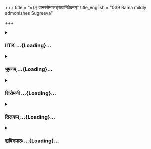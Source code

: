 +++
title = "०३९ वानरसेनासङ्ख्यानिवेदनम्"
title_english = "039 Rama mildly admonishes Sugreeva"

+++
<div caption="श्रीराम-हरिसीताराममूर्ति-घनपाठिभ्यां वचनम्" class="audioEmbed" src="https://archive.org/download/Ramayana-recitation-Sriram-harisItArAmamUrti-Ghanapaati-v2/Kanda_4/Kanda_4_KSK-039-Vanarasena_Samkhya_Nivedanam.mp3"></div>

<div class="js_include collapsed" newlevelforh1="3" title="IITK" unfilled url="/purANam/rAmAyaNam/audIchya-pAThaH/iitk/4_kiShkindhAkANDam/04-vAnara-preShaNam/039_vAnarasenAsankhyAnivedanam.md">
<details><summary><h3>IITK ...{Loading}...</h3></summary>

Sugriva gives an account of the arrival of his army, in thousands and
thousands of crores -- Rama expresses his gratefulness to Sugriva.



#### श्लोकः
##### मूलम्
इति ब्रुवाणं सुग्रीवं रामो धर्मभृतां वरः।  
बाहुभ्यां सम्परिष्वज्य प्रत्युवाच कृताञ्जलिम्॥4.39.1॥

##### शब्दार्थः
धर्मभृताम् among the upholders of righteousness, वरः foremost, रामः Rama, इति thus, ब्रुवाणम् spoke, कृताञ्जलिम् with folded hands, सुग्रीवम् to Sugriva, बाहुभ्याम् shoulders, सम्परिष्वज्य having hugged, प्रत्युवाच replied.

##### आङ्ग्लानुवादः
On hearing Sugriva who stood with folded hands, Rama, the foremost among the upholders of righteousness, hugged him and saidः



#### श्लोकः
##### मूलम्
यदिन्द्रो वर्षते वर्षं न तच्चित्रं भवेत्क्वचित्।  
आदित्यो वा सहस्रांशुः कुर्याद्वितिमिरं नभः॥4.39.2॥  
चन्द्रमा रश्मिभिः कुर्यात्पृथिवीं सौम्य निर्मलाम्।  
त्वद्विधो वाऽपि मित्राणां प्रतिकुर्यात्परन्तप ॥4.39.3॥

##### शब्दार्थः
परन्तप O scorcher of enemies, सौम्य O gentle one, इन्द्रः Indra, वर्षम् यत् वर्षते when he rains, सहस्रांशुः god with a thousand rays, वा or else, आदित्यः Sun, नभः sky, वितिमिरम् bright, कुर्यात् make, चन्द्रमाः Moon, पृथिवीं on the earth, रश्मिभिः with his rays, निर्मलाम् cool, कुर्यात् does, त्वद्विधः a person like you, मित्राणाम् for friends, प्रतिकुर्यात् help in turn, तत् that, चित्रम् strange, न भविष्यति will not be.

##### आङ्ग्लानुवादः
'O scorcher of enemies, gentle Sugriva it will not be strange if Indra showers rain, if the Sun in the sky dispels darkness with his thousand rays, and if the  Moon cools down the earth with his light, and a person like you helps his friend.



#### श्लोकः
##### मूलम्
एवं त्वयि न तच्चित्रं भवेद्यत्सौम्य शोभनम्।  
जानाम्यहं त्वां सुग्रीव सततं प्रियवादिनम्॥4.39.4॥

##### शब्दार्थः
सौम्य gentle one, सुग्रीव Sugriva, एवम् that way, त्वयि you, शोभनम् well done, तत् that, चित्रम् surprising, न भवेत् will not be, त्वाम् you, सततम् always, प्रियवादिनम्  pleasing in talk, अहम् I, जानामि know.

##### आङ्ग्लानुवादः
'O gentle Sugriva this your help to me is not surprising. You always help your friends and speak in a pleasing manner.



#### श्लोकः
##### मूलम्
त्वत्सनाथः सखे सङ्ख्ये जेताऽस्मि सकलानरीन्।  
त्वमेव मे सुहृतन्मित्रं साहाय्यं कर्तुमर्हसि॥4.39.5॥

##### शब्दार्थः
सखे O friend, त्वत्सनाथः one supported by you, सङ्ख्ये in war, सकलान् all, अरीन् enemies, जेताऽस्मि I will win over, सुहृत् goodhearted, मित्रम् friend, त्वमेव you alone, मे to me, साहाय्यम् help, कर्तुम् to render, अर्हसि it is proper on your part.

##### आङ्ग्लानुवादः
'O friend I will win over all enemies in war supported by you.You are a goodhearted friend and you alone should help me.



#### श्लोकः
##### मूलम्
जहारात्मविनाशाय वैदेहीं राक्षसाधमः।  
वञ्चयित्वा तु पौलोमीमनुह्लादो यथा शचीम्॥4.39.6॥

##### शब्दार्थः
राक्षसाधमः lowly demon, वञ्चयित्वा after deceiving, वैदेहीम् Vaidehi, अनुह्लादः Anuhlada, पौलोमीम् Poulomi ( Indra's wife), शचीं यथा like Sachi, आत्मविनाशाय for his own destruction, जहार took away.

##### आङ्ग्लानुवादः
Just as Anuhlada (son of Hiranyakasipu and brother of Prahlada) took away, Poulomi  (Sachi, daughter of Puloma) deceiving Indra, this lowly demon took away Sita, daughter of the king of Videha.



#### श्लोकः
##### मूलम्
न चिरात्तं हनिष्यामि रावणं निशितैश्शरैः।  
पौलोम्याः पितरं दृप्तं शतक्रतुरिवाऽहवे॥4.39.7॥

##### शब्दार्थः
तं रावणम् that Ravana, न चिरात् very soon, अहवे in a battle, शतक्रतुः one who has done a hundred sacrifices, Indra, पौलोम्याः Pouloma's, दृप्तम् proud, पितरम् father, निशितैः with sharp ones, शरैः arrows, हनिष्यामि will kill.

##### आङ्ग्लानुवादः
'I will kill Ravana with my sharp arrows just as Indra, (who had done a hundred sacrifices) killed the proud father of Poulomi.



#### श्लोकः
##### मूलम्
एतस्मिन्नन्तरे चैव रजस्समभिवर्तत।  
उष्णां तीव्रां सहस्रांशोश्छादयद्गगने प्रभाम्॥4.39.8॥

##### शब्दार्थः
एतस्मिन्नन्तरे in the mean while, गगने in the sky, सहस्रांशोः thousandrayed Sun's, उष्णां तीव्राम् intense heat, प्रभाम् radiance, छादयत् covering, रजः dust, समभिवर्तत was raised.

##### आङ्ग्लानुवादः
In the mean while the dust raised (by army of monkeys) all over obscured the intense heat from the sky and the radiance of the thousandrayed Sun.



#### श्लोकः
##### मूलम्
दिशः पर्याकुलाश्चासन्रजसा तेन मूर्छता।  
चचाल च मही सर्वा सशैलवनकानना॥4.39.9॥

##### शब्दार्थः
तेन by that, रजसा by the dust, मूर्छता by the spread, दिशः sides, पर्याकुलाश्च became mixed up,  सशैलवनकानना including mountains, gardens and forests, सर्वा all, मही च and earth, चचाल was shaken.

##### आङ्ग्लानुवादः
By the spreading of dust, the quarters were not visible.The earth including the mountains gardens and forests was shaken up.



#### श्लोकः
##### मूलम्
ततो नगेन्द्रसङ्काशैस्तीक्ष्णदंष्ट्रैर्महाबलैः।  
कृत्स्ना सञ्छादिता भूमिरसङ्ख्येयैः प्लवङ्गमैः॥4.39.10॥  
निमेषान्तरमात्रेण ततस्तैर्हरियूथपैः।  
कोटीशतपरीवारैः कामरूपिभिरावृता॥4.39.11॥  
नादेयैः पार्वतीयैश्च सामुद्रैश्च महाबलैः।  
हरिभिर्मेघनिर्ह्रादैरन्यैश्च वनचारिभिः॥4.39.12॥  
तरुणादित्यवर्णैश्च शशिगौरैश्च वानरैः।  
पद्मकेसरवर्णैश्च श्वेतैर्मेरुकृतालयैः॥4.39.13॥

##### शब्दार्थः
ततः then, नगेन्द्रसङ्काशैः resembling mountains, तीक्ष्णदंष्ट्रैः having sharp fangs, महाबलैः  powerful, असङ्ख्येयैः innumerable, प्लवङ्गमैः by the monkeys, कृत्स्ना the entire, भूमिः land, निमेषान्तरमात्रेण in a minute's time, सच्छादिता was covered, ततः then, हरियूथपैः with monkey troops, कोटीशतपरीवारैः by a hundred crore monkeys, कामरूपिभिः  who can assume form at will, वानरैः by monkeys, नादेयैः coming from the rivers, पार्वतेयैश्च from the mountains, सामुद्रैश्च from the seas, महाबलैः very strong ones, हरिभिः monkeys, मेघनिर्ह्रादैः  thundering like clouds, अन्यैः others, वनचारिभिः wanderers of the forest, तरुणादित्यवर्णैः of red complexion resembling the rising Sun, शशिगौरैश्च tawny coloured ones like the Moon, पद्मकेसरवर्णैश्च of the colour of filaments of white lotus, श्वेतैः by white, र्मेरुकृतालयैः residents of the mountain Meru, वानरैः with monkeys.

##### आङ्ग्लानुवादः
In a minute, the entire land was crowded with innumerable powerful monkeys of the size of mountains having sharp fangs.The monkey leaders with a hundred crore monkey followers, who could assume any form at their will mighty monkeys from the mountains, rivers and seas vanaras thundering like clouds and other free vanaras who were wanderers vanaras red in colour like the rising Sun, tawny coloured ones like the Moon some who were of the hue of white lotus filaments and some vanaras residing in mount Meru came there.



#### श्लोकः
##### मूलम्
कोटीसहस्रैर्दशभिः श्रीमान्परिवृतस्तदा।  
वीरश्शतवलिर्नाम वानरः प्रत्यदृश्यत॥4.39.14॥

##### शब्दार्थः
तदा then, दशभिः by ten, कोटीसहस्रैः thousand crores, परिवृतः accompanied by, श्रीमान्  
glorious, वीरः warrior, शतवलिर्नाम named Satavali, वानरः monkey, प्रत्यदृश्यत appeared on the site.

##### आङ्ग्लानुवादः
Then appeared the glorious warrior named Satavali, followed by ten thousand crore of monkeys.



#### श्लोकः
##### मूलम्
ततः काञ्चनशैलाभस्ताराया वीर्यवान्पिता।  
अनेकैर्दशसाहस्रैः कोटिभिः प्रत्यदृश्यत॥4.39.15॥

##### शब्दार्थः
ततः then, काञ्चनशैलाभः appearing like the golden mountain (Meru), वीर्यवान् valiant, पिता father, दशसाहस्रैः by ten thousand, कोटिभिः by crores, अनेकैः and many, प्रत्यदृश्यत appeared with, ताराया Tara's.

##### आङ्ग्लानुवादः
(Next came) the valiant father of Tara of golden complexion like mount Meru followed by ten thousand crore of vanaras.



#### श्लोकः
##### मूलम्
तथाऽपरेण कोटीनां सहस्रेण समन्वितः।  
पिता रुमाया सम्प्राप्तस्सुग्रीवश्वशुरो विभुः॥4.39.16॥

##### शब्दार्थः
तथा likewise, विभुः mighty one, रुमायाः पिता father of Ruma, सुग्रीवश्वशुरः king Sugriva's fatherinlaw, अपरेण by another, कोटीनाम् by a crore, सहस्रेण thousand, समन्वितः accompanied with, सम्प्राप्तः reached.

##### आङ्ग्लानुवादः
Likewise mighty father of Ruma, fatherinlaw of Sugriva, reached there accompanied by a thousand crore monkeys.



#### श्लोकः
##### मूलम्
पद्मकेसरसङ्काशस्तरुणार्कनिभाननः।  
बुद्धिमान्वानरश्रेष्ठस्सर्ववानरसत्तमः॥4.39.17॥  
अनेकैर्बहुसाहस्रैर्वानराणां समन्वितः।  
पिता हनुमतश्रशीमान्केसरी प्रत्यदृश्यत॥4.39.18॥

##### शब्दार्थः
पद्मकेसरसङ्काशः like lotus filaments in colour, तरुणार्कनिभाननः with the countenance red like the early morning Sun, बुद्धिमान् wise, वानरश्रेष्ठः foremost of vanaras, सर्ववानरसत्तमः the best among vanaras, हनुमतः Hanuman's, पिता father, श्रीमान् prosperous, केसरी Kesari, वानराणाम् of vanaras, अनेकैः many, बहुसाहस्रैः by many thousands, समन्वितः accompanied by, प्रत्यदृश्यत appeared.

##### आङ्ग्लानुवादः
Then arrived Kesari, the wise and illustrious monkey, foremost and the best among vanaras, father of Hanuman. He was of the colour of lotus filaments and his countenance was red like the early morning Sun. He was accompanied by many thousands of monkeys.



#### श्लोकः
##### मूलम्
गोलाङ्गूलमहाराजो गवाक्षो भीमविक्रमः।  
वृतः कोटिसहस्रेण वानराणामदृश्यत॥4.39.19॥

##### शब्दार्थः
वानराणाम् of vanaras, कोटिसहस्रेण by a thousand crores, वृतः surrounded, गोलाङ्गूलमहाराजः king of Langur, भीमविक्रमः a warrior of fierce valour, गवाक्षः Gavaksha, अदृश्यत was seen

##### आङ्ग्लानुवादः
Next arrived Gavaksha, king of Langurs (whose tail resembled the cow's), of fierceful courage surrounded by a thousand crore of vanaras.



#### श्लोकः
##### मूलम्
ऋक्षाणां भीमवेगानां धूम्रश्शत्रुनिबर्हणः।  
वृतः कोटिसहस्राभ्यां द्वाभ्यां समभिवर्तत॥4.39.20॥

##### शब्दार्थः
शत्रुनिबर्हणः destroyer of enemies, धूम्रः Dhumra, भीमवेगानाम् of those of frightening speed, ऋक्षाणाम् of bears, द्वाभ्याम् with two, कोटिसहस्राभ्याम् thousand crores, समभिवर्तत arrived there.

##### आङ्ग्लानुवादः
Dhumra, destroyer of enemies, came next followed by two thousand crore of bears of terrible speed.



#### श्लोकः
##### मूलम्
महाचलनिभैर्घोरैः पनसो नाम यूथपः।  
आजगाम महावीर्यस्तिसृभिः कोटिभिर्वृतः॥4.39.21॥

##### शब्दार्थः
पनसो नाम Panasa by name, महावीर्यः a great warrior, यूथपः troop leader, तिसृभिः कोटिभिः by three crores, महाचलनिभैः by those resembling huge mountains, घोरैः by a dreadful one, वृतः surrounded by, आजगाम came.

##### आङ्ग्लानुवादः
Similarly, the great warrior named Panasa, leader of the troop, reported with three crore dreadful vanaras of the size of huge mountains.



#### श्लोकः
##### मूलम्
नीलाञ्जनचयाकारो नीलो नामाऽथ यूथपः।  
अदृश्यत महाकायः कोटिभिर्दशभिर्वृतः॥4.39.22॥

##### शब्दार्थः
अथ then, दशभिः कोटिभिः by ten crore, वृतः surrounded, नीलाञ्जनचयाकारः dark like a mountain of collyrium, महाकायः of huge body, नीलो नाम by name Nila, यूथपः leader, अदृश्यत appeared.

##### आङ्ग्लानुवादः
Then appeared Nila of huge body, dark like a mountain of collyrium accompanied by ten crore vanaras.



#### श्लोकः
##### मूलम्
ततः काञ्चनशैलाभो गवयो नाम यूथपः।  
आजगाम महावीर्यः पञ्चभिः कोटिभिर्वृतः॥4.39.23॥

##### शब्दार्थः
ततः then, काञ्चनशैलाभः appearing like golden mountain, महावीर्यः a great warrior, गवयो नाम Gavaya by name, यूथपः leader of a group, पञ्चभिः कोटिभिः by five crores, वृतः surrounded, आजगाम arrived.

##### आङ्ग्लानुवादः
Then arrived the leader of five crore vanaras, the great warrior Gavaya who resembled a golden mountain.



#### श्लोकः
##### मूलम्
दरीमुखश्च बलवान्यूथपोऽभ्याययौ तदा।  
वृतः कोटिसहस्रेण सुग्रीवं समुपस्थितः॥4.39.24॥

##### शब्दार्थः
तदा then, बलवान् strong, दरीमुखः Darimukha, यूथपः leader, कोटिसहस्रेण with one thousand crores, वृतः surrounded, अभ्याययौ came near, सुग्रीवम् Sugriva, समुपस्थितः approached.

##### आङ्ग्लानुवादः
Then the strong Darimukha, leader of a thousand crore monkeys approached Sugriva.



#### श्लोकः
##### मूलम्
मैन्दश्च द्विविदश्चोभावश्विपुत्रौ महाबलौ।  
कोटिकोटिसहस्रेण वानराणामदृश्यताम्॥4.39.25॥

##### शब्दार्थः
महाबलौ two very powerful, अश्विपुत्रौ two sons of Asvi, मैन्दश्च Mainda, द्विविदश्च Dvivida, उभौ both, वानराणाम् vanaras, कोटिकोटिसहस्रेण by a thousand crores, अदृश्यताम् appeared.

##### आङ्ग्लानुवादः
Two very powerful sons of Asvini, Mainda and Dvivida, appeared with a thousand crore vanaras.



#### श्लोकः
##### मूलम्
गजश्च बलवान् वीरः कोटिभिस्तिसृभिर्वृतः।  
आजगाम महातेजा सुग्रीवस्य समीपतः॥4.39.26॥

##### शब्दार्थः
बलवान् stout, वीरः hero, महातेजाः mighty, गजश्च Gaja also, तिसृभिः कोटिभिः with three crores of vanaras, वृतः surrounded by, सुग्रीवस्य of Sugriva, समीपतः presence, आजगाम reached.

##### आङ्ग्लानुवादः
Strong and powerful Gaja also reached Sugriva with three crore vanaras.



#### श्लोकः
##### मूलम्
ऋक्षराजो महातेजा जाम्बवान्नाम नामतः।  
कोटिभिर्दशभिः प्राप्तः सुग्रीवस्य वशे स्थितः॥4.39.27॥

##### शब्दार्थः
महातेजाः glorious, नामतः by name, जाम्बवान् नाम called Jambavan, ऋक्षराजः king of bears, दशभिः ten, कोटिभि with crores, प्राप्तः got, सुग्रीवस्य to Sugriva, वशे under control, स्थितः stood.

##### आङ्ग्लानुवादः
Glorious Jambavan, king of bears, stood before Sugriva with ten thousand crore vanaras.



#### श्लोकः
##### मूलम्
रुमण्वान्नाम विक्रान्तो वानरो वानरेश्वरम्।  
आययौ बलवांस्तूर्णं कोटीशतसमावृतः॥4.39.28॥

##### शब्दार्थः
विक्रान्तः victorious, वानरैः with vanaras, वृतः surrounded by, बलवान् sturdy, रुमण्वन्नाम  called Rumanvan, कोटीशतसमावृतः surrounded by hundred crores of vanaras, तूर्णम् swiftly, समावृतः came and assembled.

##### आङ्ग्लानुवादः
Sturdy and victorious vanara called Rumanvan came swiftly followed by a hundred crore vanaras.



#### श्लोकः
##### मूलम्
ततः कोटिसहस्राणां सहस्रेण शतेन च।  
पृष्ठतोऽनुगतः प्राप्तो हरिभिर्गन्धमादनः॥4.39.29॥

##### शब्दार्थः
ततः then, कोटिसहस्राणाम् of a thousand crore, सहस्रेण by a thousand, शतेन च by a hundred also, वानरैः with vanara, पृष्ठतः behind him, अनुगतः followed, गन्धमादनः Gandhamadana, प्राप्तः came.

##### आङ्ग्लानुवादः
Then came Gandhamadana with a hundred thousand crore of vanaras following him.



#### श्लोकः
##### मूलम्
ततः पद्मसहस्रेण वृतश्शङ्कुशतेन च।  
युवराजोऽङ्गदः प्राप्तः पितृतुल्यपराक्रमः॥4.39.30॥

##### शब्दार्थः
ततः then, पितुः तुल्यपराक्रमः comparable in prowess to his father, युवराजः heir apparent, अङ्गदः Angada, पद्मसहस्रेण with a thousand Padmas (trillion), शङ्कुशतेन च one hundred times Sanku (ten trillion), वृतः surrounded, प्राप्तः arrived.

##### आङ्ग्लानुवादः
Then arrived the heir apparent, Angada, whose prowess is comparable to that of his father with him came a thousand padmas and a hundred sankus of followers.



#### श्लोकः
##### मूलम्
ततस्ताराद्युतिस्तारो हरिर्भीमपराक्रमः।  
पञ्चभिर्हरिकोटीभिर्दूरतः प्रत्यदृश्यत॥4.39.31॥

##### शब्दार्थः
ततः then, ताराद्युतिः shining like a star, भीमपराक्रमः a warrior of terrific valour, तारः Tara, हरिः vanara, पञ्चभिः with five, हरिकोटीभिः with crores of vanaras, दूरतः at a distance, प्रत्यदृश्यत was seen.

##### आङ्ग्लानुवादः
And Tara (brother of Ruma's father) of terrific valour shining like a star showed up at a distance with five crore vanaras.



#### श्लोकः
##### मूलम्
इन्द्रजानुः कपिर्वीरो यूथपः प्रत्यदृश्यत।  
एकादशानां कोटीनामीश्वरस्तैस्समावृतः॥4.39.32॥

##### शब्दार्थः
एकादशानां कोटीनाम् of eleven crores of vanaras, ईश्वरः chief, वीरःhero, यूथपः leader of troop, इन्द्रजानुः Indrajanu, कपिः vanara, तैः with them, समावृतः surrounded, प्रत्यदृश्यत appeared.

##### आङ्ग्लानुवादः
Then Indrajanu the troop leader and chief of vanaras appeared along with eleven crore monkeys.



#### श्लोकः
##### मूलम्
ततो रम्भस्त्वनुप्राप्तस्तरुणादित्यसन्निभः।  
अयुतेनावृतश्चैव सहस्रेण शतेन च॥4.39.33॥

##### शब्दार्थः
ततः thereafter, तरुणादित्यसन्निभः of the colour of the rising Sun, रम्भः Rambha, अयुतेना by one ayuta (10,000), सहस्रेण by a thousand, शतेन च by a hundred, वृतः surrounded, अनुप्राप्तः arrived

##### आङ्ग्लानुवादः
Thereafter Rambha of the colour of the rising Sun brought together an army of one thousand and one hundred ayuta troops.



#### श्लोकः
##### मूलम्
ततो यूथपतिर्वीरो दुर्मुखो नाम वानरः।  
प्रत्यदृश्यत कोटीभ्यां द्वाभ्यां परिवृतो बली॥4.39.34॥

##### शब्दार्थः
ततः thereafter, यूथपतिः leader of the troop, वीरः hero, बली strong one, दुर्मुखो नाम  
Durmukha by name, वानरः vanara, द्वाभ्याम् with two, कोटीभ्याम् with crores, परिवृतः surrounded, प्रत्यदृश्यत appeared.

##### आङ्ग्लानुवादः
Thereafter the mighty hero, leader of the troop, by name Durmukha appeared with  two crore vanaras.



#### श्लोकः
##### मूलम्
कैलासशिखराकारैर्वानरैर्भीमविक्रमैः।  
वृतः कोटिसहस्रेण हनुमान्प्रत्यदृश्यत॥4.39.35॥

##### शब्दार्थः
हनुमान् Hanuman, कैलासशिखराकारैः with those like the peaks of Kailasa mountain, भीमविक्रमैः with warriors of frightful valour, कोटिसहस्रेण by one thousand crores, वानरैः with vanaras, वृतः surrounded by, प्रत्यदृश्यत showed up.

##### आङ्ग्लानुवादः
And Hanuman showed up surrounded by a thousand crore vanaras of frightful valour. They looked like the peaks of Kailasa mountain.



#### श्लोकः
##### मूलम्
नलश्चापि महावीर्यस्संवृतो द्रुमवासिभिः।  
कोटीशतेन सम्प्राप्तस्सहस्रेण शतेन च॥4.39.36॥

##### शब्दार्थः
महावीर्यः valiant, नलश्चापि Nala also, कोटीशतेन by a hundred crores, सहस्रेण by a thousand, शतेन च and by hundreds, द्रुमवासिभिः by the tree dwellers(monkeys), संवृतः surrounded by, सम्प्राप्तः arrived.

##### आङ्ग्लानुवादः
Valiant Nala also arrived surrounded by a hundred crore and a hundred thousand treedwellers (monkeys).



#### श्लोकः
##### मूलम्
ततो दधिमुखश्रीमान्कोटिभिर्दशभिर्वृतः।  
सम्प्राप्तोऽभिमतस्तस्य सुग्रीवस्य महात्मनः॥4.39.37॥

##### शब्दार्थः
ततः then, श्रीमान् prosperous, दधिमुखः Dadhimukha, दशभिः with ten, कोटिभिः with crore, वृतः surrounded with, अभिमतः a favourite one, तस्य his, महात्मनः सुग्रीस्य of great Sugriva, सम्प्राप्तः reached.

##### आङ्ग्लानुवादः
Then the illustrious Dadhimukha, great Sugriva's favourite leader reached with ten crore vanaras.



#### श्लोकः
##### मूलम्
शरभः कुमुदो वह्निर्वानरो रंह एव च।  
एते चान्ये च बहवो वानराः कामरूपिणः॥4.39.38॥  
आवृत्य पृथिवीं सर्वां पर्वतांश्च वनानि च।  
यूथपास् समनुप्राप्ता स्तेषां संख्या न विद्यते॥4.39.39॥  
आगताश्च विशिष्टाश्च पृथिव्यां सर्ववानराः।

##### शब्दार्थः
शरभः Sarabha, कुमुदः Kumuda, वानरः vanara, वह्निः Vahni, रंहः एव च and so also Ramha, एते all of them, कामरूपिणः who can assume any form at will, अन्ये च and others, बहवः many, तेषाम् of them, संख्या number, वानराः vanaras, यूथपाः troops, सर्वाम् entire, पृथिवीम् land, पर्वतांश्च and mountains, वनानि च and forests also, आवृत्य having occupied, समनुप्राप्ताः advancing towards, आगताः came, सर्ववानराः all the vanaras, पृथिव्याम् of the earth, विशिष्टाश्च outstanding.

##### आङ्ग्लानुवादः
Sarabha, Kumuda, Vahni and Ramhi and many other vanara troops who can assume any form at their will and others from all over the land, mountains and forest advanced towards Sugriva. All the outstanding vanaras of the earth came and covered the land.



#### श्लोकः
##### मूलम्
आप्लवन्तः प्लवन्तश्च गर्जन्तश्च प्लवङ्गमाः।  
अभ्यवर्तन्त सुग्रीवं सूर्यमभ्रगणा इव॥4.39.40॥

##### शब्दार्थः
प्लवङ्गमाः monkeys, आप्लवन्तः leaping in enthusiasm, प्लवन्तश्च and jumping, गर्जन्तश्च and roaring, सूर्यम् Sun, अभ्रगणा इव like the clouds, सुग्रीवम् Sugriva, अभ्यवर्तन्त approached.

##### आङ्ग्लानुवादः
The monkeys came leaping, jumping and roaring in enthusiasm and surrounded Sugriva just as clouds surround the Sun.



#### श्लोकः
##### मूलम्
कुर्वाणा बहुशब्दांश्च प्रहृष्टा बाहुशालिनः।  
शिरोभिर्वानरेन्द्राय सुग्रीवाय न्यवेदयन्॥4.39.41॥

##### शब्दार्थः
प्रहृष्टाः happy ones, बाहुशालिनः of sturdy shoulders, बहुशब्दान् many kinds of noises, कुर्वाणाः while they made, शिरोभिः with their heads, वानरेन्द्राय to the lord of monkeys, सुग्रीवाय to Sugriva, न्यवेदयन् reported.

##### आङ्ग्लानुवादः
The leaders of monkeys possesing sturdy shoulders made many kinds of noises and reported to Sugriva, bending their heads in reverence.



#### श्लोकः
##### मूलम्
अपरे वानरश्रेष्ठास्सङ्गम्य च यथोचितम्।  
सुग्रीवेण समागम्य स्थिताः प्राञ्जलय स्तदा॥4.39.42॥

##### शब्दार्थः
अपरे others, वानरश्रेष्ठाः foremost of vanaras, यथोचितम् in a suitable manner, सङ्गम्य after coming together, सुग्रीवेण with Sugriva, समागम्य after reaching, तदा then, प्राञ्जलयः with folded hands in salutation, स्थिताः stood.

##### आङ्ग्लानुवादः
Thereafter the vanaras came close to Sugriva freely and on reaching him stood, offering salutations with folded hands.



#### श्लोकः
##### मूलम्
सुग्रीवस्त्वरितो रामे सर्वांस्तां वानररर्षभान्।  
निवेदयित्वा धर्मज्ञः स्थितः प्राञ्जलिरब्रवीत्॥4.39.43॥

##### शब्दार्थः
धर्मज्ञः knower of dharma, सुग्रीवः Sugriva, त्वरितः at once, प्राञ्जलिः with folded hands, स्थितः stood, वानरर्षभान् prominent vanaras, तान् them, सर्वान् all, रामे to Rama, निवेदयित्वा having presented, अब्रवीत् said.

##### आङ्ग्लानुवादः
Sugriva, knower of dharma, at once presented all the prominent vanaras to Rama, and standing with folded hands said.



#### श्लोकः
##### मूलम्
यथासुखं पर्वतनिझरेषु  
वनेषु सर्वेषु च वानरेन्द्राः।  
निवेशयित्वा विधिवद्बलानि  
बलं बलज्ञः प्रतिपत्तुमीष्टे॥4.39.44॥

##### शब्दार्थः
वानरेन्द्राः best of vanaras, पर्वतनिझरेषु by the side of swift mountain streams, सर्वेषु in all, वनेषु च in forests, यथासुखम् comfortably settled, विधिवत् as per tradition, बलानि army, निवेशयित्वा after lodging, बलज्ञः know the strength, बलम् of army, प्रतिपत्तुम् to know, ईष्टे decided.

##### आङ्ग्लानुवादः
Sugriva told the chiefs to station the forces by the side  of swift mountain streams, in forests, and hills and ascertain their exact number.  
इत्यार्ष श्रीमद्रामायणे वाल्मीकीय आदिकाव्ये किष्किन्धाकाण्डे एकोनचत्वारिंशस्सर्गः॥  
Thus ends the thirtyninth sarga of Kishkindakanda of the first epic, the Holy Ramayana composed by sage Valmiki.

</details>
</div>
<div class="js_include collapsed" newlevelforh1="3" title="भूषणम्" unfilled url="/purANam/rAmAyaNam/audIchya-pAThaH/TIkA/bhUShaNa_iitk/4_kiShkindhAkANDam/04-vAnara-preShaNam/039_vAnarasenAsankhyAnivedanam.md">
<details><summary><h3>भूषणम् ...{Loading}...</h3></summary>



इति ब्रुवाणं सुग्रीवं रामो धर्मभृतां वरः ।  

बाहुभ्यां सम्परिष्वज्य प्रत्युवाच कृताञ्जलिम्  ॥  ४।३९।१  ॥   

अथ सर्ववानरसेनासमागम एकोनचत्वारिंशे इति ब्रुवाणमित्यादि  ॥  ४।३९।१  ॥   

  

यदिन्द्रो वर्षते वर्षं न तच्चित्रं भवेत्क्विचित् ।  

आदित्यो वा सहस्रांशुः कुर्याद्वितिमिरं नभः  ॥  ४।३९।२  ॥   

चन्द्रमा रश्मिभिः कुर्यात्पृथिवीं सौम्य निर्मलाम् ।  

त्वद्विधो वापि मित्राणां प्रतिकुर्यात्परन्तप  ॥  ४।३९।३  ॥   

एवं त्वयि न तच्चित्रं भवेद्यत्सौम्य शोभनम् ।  

जानाम्यहं त्वां सुग्रीव सततं प्रियवादिनम्  ॥  ४।३९।४  ॥   

त्वत्सनाथः सखे सङ्ख्ये जेतास्मि सकलानरीन् ।  

त्वमेव मे सुहृन्मित्रं साहाय्यं कर्तुमर्हसि  ॥  ४।३९।५  ॥   

यदिन्द्र इत्यादि । त्वद्विधः त्वादृशः सत्पुरुषः । मित्राणां
प्रतिकुर्यात् प्रत्युपकारं कुर्यात् न तच्चित्रमिति सम्बन्धः । शोभनं
प्रत्युपकाररूपम् । सुहृत् शोभनहृदयः  ॥  ४।३९।२५  ॥   

  

जहारात्मविनाशाय वैदेहीं राक्षसाधमः ।  

व़ञ्चयित्वा तु पौलोमीमनुह्लादौ यथा शचीम्  ॥  ४।३९।६  ॥   

नचिरात्तं हनिष्यामि रावणं निशितैः शरैः ।  

पौलोम्याः पितरं दृप्तं शतक्रतुरिवाहवे  ॥  ४।३९।७  ॥   

जहारेति । इन्द्रेण ईप्सितां पौलोमीं तत्पितुः पुलोमस्यानुमत्या ऽनुह्लादो
जहार । इन्द्रस्त्वनुमन्तारं पुलोमं हत्वा तां पुनरानीयोदवहदिति पौराणिकी
कथा ज्ञेया  ॥  ४।३९।६,७  ॥   

  

एतस्मिन्नन्तरे चैव रजः समभिवर्तत ।  

उष्णां तीव्रां सहस्रांशोश्छादयद्गगने प्रभाम्  ॥  ४।३९।८  ॥   

दिशः पर्याकुलाश्चासन् रजसा तेन मूर्च्छता ।  

चचाल च मही सर्वा सशैलवनकानना  ॥  ४।३९।९  ॥   

समभिवर्तत समभ्यवर्तत । मूर्च्छता व्याप्नुवता  ॥  ४।३९।८,९  ॥   

  

ततो नगेन्द्रसङ्काशैस्तीक्ष्णदंष्ट्रैर्महाबलैः ।  

कृत्स्ना सञ्छादिता भूमिरसङ्ख्येयैः प्लवङ्गमैः  ॥  ४।३९।१०  ॥   

अथ सेनासमुदायव्याप्तिमाह तत इति । ततः रजोव्याप्त्यनन्तरम्  ॥  ४।३९।१०
 ॥   

  

निमेषान्तरमात्रेण ततस्तैर्हरियूथपैः ।  

कोटीशतपरीवारैः कामरूपिभिरावृता  ॥  ४।३९।११  ॥   

नादेयैः पार्वतीयैश्च सामुद्रैश्च महाबलैः ।  

हरिभिर्मेघनिर्ह्रादैरन्यैश्च वनचारिभिः  ॥  ४।३९।१२  ॥   

तरुणादित्यवर्णैश्च शशिगौरैश्च वानरैः ।  

पद्मकेसरवर्णैश्च श्वेतैर्मेरुकृतालयैः  ॥  ४।३९।१३  ॥   

कोटीसहस्रैर्दशभिः श्रीमान् परिवृतस्तदा ।  

वीरः शतवलिर्नाम वानरः प्रत्यदृश्यत  ॥  ४।३९।१४  ॥   

निमिषेति । ततः सेनासमुदायव्याप्त्यनन्तरम् । नादेयैः नदीतीरवनभवैः ।
पार्वतीयैः पर्वतोत्पन्नैः । वनचारिभिः आवृतेति पूर्वेणान्वयः  ॥  ४।३९।१११४
 ॥   

  

ततः काञ्चनशैलाभस्ताराया वीर्यवान् पिता ।  

अनेकैर्दशसाहस्रैः कोटिभिः प्रत्यदृश्यत  ॥  ४।३९।१५  ॥   

तत इति । तारायाः पिता सुषेणः  ॥  ४।३९।१५  ॥   

  

तथा ऽपरेण कोटीनां सहस्रेण समन्वितः ।  

पिता रुमायाः सम्प्राप्तः सुग्रीवश्वशुरो विभुः  ॥  ४।३९।१६  ॥   

पद्मकेसरसङ्काशस्तरुणार्कनिभाननः ।  

बुद्धिमान् वानरश्रेष्ठः सर्ववानरसत्तमः  ॥  ४।३९।१७  ॥   

अनीकैर्बहुसाहस्रैर्वानराणां समन्वितः ।  

पिता हनुमतः श्रीमान् केसरी प्रत्यदृश्यत  ॥  ४।३९।१८  ॥   

गोलाङ्गूलमहाराजो गवाक्षो भीमविक्रमः ।  

वृतः कोटिसहस्रेण वानराणामदृश्यत  ॥  ४।३९।१९  ॥   

ऋक्षाणां भीमवेगानां धूम्रः शत्रुनिबर्हणः ।  

वृतः कोटिसहस्राभ्यां द्वाभ्यां समभिवर्तत  ॥  ४।३९।२०  ॥   

तथेति । रुमायाः पिता तारः  ॥  ४।३९।१६२०  ॥   

  

महाचलनिभैर्घोरैः पनसो नाम यूथपः ।  

आजगाम महावीर्यस्तिसृभिः कोटिभिर्वृतः  ॥  ४।३९।२१  ॥   

नीलाञ्जनचयाकारो नीलो नामाथ यूथपः ।  

अदृश्यत महावीर्यस्तिसृभिः कोटिभिर्वृतः  ॥  ४।३९।२२  ॥   

ततः काञ्चनशैलाभो गवयो नाम यूथपः ।  

आजगाम महार्वीयः कोटिभिः पञ्चभिर्वृतः  ॥  ४।३९।२३  ॥   

माहचलेति । कोटिभिः कोटिसङ्ख्याकैः  ॥  ४।३९।२१२३  ॥   

  

दरीमुखश्च बलवान् यूथपो ऽभ्याययौ तदा ।  

वृतः कोटिसहस्रेण सुग्रीवं समुपस्थितः  ॥  ४।३९।२४  ॥   

दरीमुखश्चेति । सुग्रीवं समुपस्थितः प्राप्तः  ॥  ४।३९।२४  ॥   

  

मैन्दश्च द्विविदश्चोभावश्विपुत्रौ महाबलौ ।  

कोटिकोटिसहस्रेण वानराणामदृश्यताम्  ॥  ४।३९।२५  ॥   

गजश्च बलवान् वीरः कोटिभिस्तिसृभिर्वृतः ।  

आजगाम महातेजाः सुग्रीवस्य समीपतः  ॥  ४।३९।२६  ॥   

ऋक्षराजो महातेजा जाम्बवान्नाम नामतः ।  

कोटिभिर्दशभिः प्राप्तः सुग्रीवस्य वशे स्थितः  ॥  ४।३९।२७  ॥   

मैन्दश्चेति । अदृश्यताम् अदृश्येताम्  ॥  ४।३९।२५२७  ॥   

  

रुमण्वान्नाम विक्रान्तो वानरो वानरेश्वरम् ।  

आययौ बलवांस्तूर्णं कोटिशतसमावृतः  ॥  ४।३९।२८  ॥   

ततः कोटिसहस्राणां सहस्रेण शतेन च ।  

पृष्ठतो ऽनुगतः प्राप्तो हरिभिर्गन्धमादनः  ॥  ४।३९।२९  ॥   

ततः पद्मसहस्रेण वृतः शङ्कुशतेन च ।  

युवराजो ऽङ्गदः प्राप्तः पितृतुल्यपराक्रमः  ॥  ४।३९।३०  ॥   

रुमण्वान्नाम विक्रान्तो वानरो वानरेश्वरमाययौ  ॥  ४।३९।२८३०  ॥   

  

ततस्ताराद्युतिस्तारो हरिर्भीमपराक्रमः ।  

पञ्चभिर्हरिकोटिभिर्दूरतः प्रत्यदृश्यत  ॥  ४।३९।३१  ॥   

इन्द्रजानुः कपिर्वीरो यूथपः प्रत्यदृश्यत ।  

एकादशानां कोटीनामीश्वरस्तैश्च संवृतः  ॥  ४।३९।३२  ॥   

ततो रम्भस्त्वनुप्राप्तस्तरुणादित्यसन्निभः ।  

अयुतेनावृतश्चैव सहस्रेण शतेन च  ॥  ४।३९।३३  ॥   

ततो यूथपतिर्वीरो दुर्मुखो नाम वानरः ।  

प्रत्यदृश्यत कोटिभ्यां द्वाभ्यां परिवृतो बली  ॥  ४।३९।३४  ॥   

तत इति । ताराद्युतिः नक्षत्रतुल्यप्रभः । तारः रुमायाः पितुरन्यो ऽयम्  ॥ 
४।३९।३१३४  ॥   

  

कैलासशिखराकारैर्वानरैर्भीमविक्रमैः ।  

वृतः कोटिसहस्रेण हमुमान् प्रत्यदृश्यत  ॥  ४।३९।३५  ॥   

कैलासेति । कोटिसहस्रेणोपलक्षितैर्वानरैर्वृत इति सम्बन्धः  ॥  ४।३९।३५  ॥   

  

नलश्चापि महावीर्यः संवृतो द्रुमवासिभिः ।  

कोटीशतेन सम्प्राप्तः सहस्रेण शतेन च  ॥  ४।३९।३६  ॥   

ततो दधिमुखः श्रीमान् कोटिभिर्दशभिर्वृतः ।  

सम्प्राप्तो ऽभिमतस्तस्य सुग्रीवस्य महात्मनः  ॥  ४।३९।३७  ॥   

शरभः कुमुदो वह्निर्वानरो रंह एव च ।  

एते चान्ये च बहवो वानराः कामरूपिणः  ॥  ४।३९।३८  ॥   

आवृत्य पृथिवीं सर्वां पर्वातांश्च वनानि च ।  

यूथपाः समनुप्राप्तास्तेषां सङ्ख्या न विद्यते  ॥  ४।३९।३९  ॥   

नल इति । कोटीशतेनेत्याद्युपलक्षणे तृतीया  ॥  ४।३९।३६३९  ॥   

  

आगताश्च विशिष्टाश्च पृथिव्यां सर्ववानराः  ॥  ४।३९।४०  ॥   

आगता इति । पृथिव्यां विशिष्टाश्च अप्राकृताः, देवयोनय इत्यर्थः ।
सर्ववानराश्च प्राकृतवानराश्च आगता एव  ॥  ४।३९।४०  ॥   

  

आप्लवन्तः प्लवन्तश्च गर्जन्तश्च प्लवङ्गमाः ।  

अभ्यवर्तन्त सुग्रीवं सूर्यमभ्रगणा इव  ॥  ४।३९।४१  ॥   

आप्लवन्त इति । आप्लवन्तः लङ्घयन्तः । अभ्रगणाः मेघगणाः  ॥  ४।३९।४१  ॥   

  

कुर्वाणा बहुशब्दांश्च प्रहृष्टा बाहुशालिनः ।  

शिरोभिर्वानरेन्द्राय सुग्रीवस्य न्यवेदयन्  ॥  ४।३९।४२  ॥   

कुर्वाणा इति । न्यवेदयन्, आत्मानमिति शेषः  ॥  ४।३९।४२  ॥   

  

अपरे वानरश्रेष्ठाः संयम्य च यथोचितम् ।  

सुग्रीवेण समागम्य स्थिताः प्राञ्जलयस्तदा  ॥  ४।३९।४३  ॥   

अपर इति । संयम्य वस्त्रादिकं सङ्कुचितं कृत्वा सन्नम्येति च पाठः  ॥ 
४।३९।४३  ॥   

  

सुग्रीवस्त्वरितो रामे सर्वांस्तान् वानरर्षभान् ।  

निवेदयित्वा धर्मज्ञः स्थितः प्राञ्जलिरब्रवीत्  ॥  ४।३९।४४  ॥   

यथासुखं पर्वतनिर्झरेषु वनेषु सर्वेषु च वानरेन्द्राः ।  

निवेशयित्वा विधिवद्बलानि बलं बलज्ञः प्रतिपत्तुमीष्टे  ॥  ४।३९।४५  ॥   

इत्यार्षे श्रीरामायणे वाल्मीकीये आदिकाव्ये श्रीमत्किष्किन्धाकाण्डे
एकोनचत्वारिंशः सर्गः  ॥  ३९  ॥   

सुग्रीवः प्राञ्जलिस्त्वरितः सन् सर्वान् रामे निवेदयित्वा स्थितः
तानब्रवीच्च । तदेवाह यथेति । भो वानरेन्द्राः पर्वतादिषु स्वानि बलानि
यथासुखं निवेशयित्वा बलज्ञो यूथपः स्वं बलं प्रतिपत्तुं ज्ञातुम् ईष्टे ईशो
भवेत् । लिङर्थे लट् । यद्वा रामे निवेदयित्वा तदधीनां कृत्वा अब्रवीत्
तत्तत्स्वरूपमब्रवीत् । यथेति । वानरेन्द्र इति च पाठः । सुग्रीवः बलं
प्रतिपत्तुमीष्टे स्म  ॥  ४।३९।४४,४५  ॥   

इति श्रीगोविन्दराजविरचिते श्रीरामायणभूषणे मुक्ताहाराख्याने
किष्किन्धाकाण्डव्याख्याने एकोनचत्वारिंशः सर्गः  ॥  ३९  ॥   



</details>
</div>
<div class="js_include collapsed" newlevelforh1="3" title="शिरोमणी" unfilled url="/purANam/rAmAyaNam/audIchya-pAThaH/TIkA/shiromaNI_iitk/4_kiShkindhAkANDam/04-vAnara-preShaNam/039_vAnarasenAsankhyAnivedanam.md">
<details><summary><h3>शिरोमणी ...{Loading}...</h3></summary>



सुग्रीवप्रार्थनानन्तरकालिकं रामवृत्तान्तमाह इतीत्यादिभिः । धर्मभृतां वरो
रामः इति बुवाणं सुग्रीवं बाहुभ्यां संपरिष्वज्य प्रत्युवाच  ॥  ४।३९।१  ॥   

  

तद्वचनाकारमाह यदिति । वर्षं जलं यदिन्द्रो वर्षते, आदित्यः नभ आकाशं यत्
वितिमिरं कुर्यात्, चन्द्रमाः प्रभया रजनीं रात्रिं निर्मलां कुर्यात्,
त्वद्विधः त्वत्सदृशो धर्मात्मा मित्राणां प्रीतिं कुर्यात्, तच्चित्रं न
वर्षणादेस्तत्तत्स्वभावसिद्धत्वान्नाश्चर्यमित्यर्थः । श्लोकद्वयमेकान्वयि
 ॥  ४।३९।२,३  ॥   

  

एवमिति । एवम् इन्द्रादिवर्षणादेरिव शोभनं कर्म त्वयि भवेत् त्वया
निष्पाद्येत तच्चित्रं न शोभनकर्तृत्वस्य त्वयि स्वभावसिद्धत्वादित्यर्थः,
प्रियवादिनं त्वामहं जानामि  ॥  ४।३९।४  ॥   

  

त्वदिति । त्वत्सनाथः त्वयैवाभीष्टप्रापकसहितो ऽहं संख्ये संग्रामे अरीन्
जेतास्मि अतः मे सुहृन्मित्रं त्वं सहायं कर्तुमर्हसि  ॥  ४।३९।५  ॥   

  

जहारेति । राक्षसाधमो रावणः मैथिलीं वञ्चयित्वा आत्मविनाशाय जहार । तत्र
दृष्टान्तः पौलोमीं पुलोमदुहितरं शची तदभिधामिन्द्राणीम् अनुह्लादो यथा,
शचीपितरं स्वानुमते कृत्वा शचीमनुह्लादो जहार । इन्द्रस्तदज्ञात्वा
अनुह्लादं शचीपितरं च निहत्य शची निनायेति पौराणिकी प्रसिद्धिः  ॥  ४।३९।६
 ॥   

  

नेति । रावणं निशितैः शरैः पौलोम्याः पितरं शतक्रतुरिवाहं न चिरात् शीघ्रं
वधिष्यामि  ॥  ४।३९।७  ॥   

  

एतस्मिन्निति । एतस्मिन्नन्तरे रामसुग्रीवसंवादसमये उष्णं तीव्रमसहमानं
सहस्रांशोः सूर्यस्य प्रभां छादयत् रजः वानरसेनोत्थधूलिः समभिवर्तत
समभ्यवर्तत  ॥  ४।३९।८  ॥   

  

दिश इति । तेन रजोजनितेन तमसा अन्धकारेण पर्याकुलाः व्याप्ता दिश आसन् अत
एव सशैलवनकानना मही चचाल  ॥  ४।३९।९  ॥   

  

तत इति । ततः रजोजनितान्धकारव्याप्त्यनन्तरं नगेन्द्रसंकाशैः
महापर्वतनसदृशैः नादेयैः नदीभवैः प्लवङ्गमैः पार्वतेयैश्च हरियूथपैः
सामुद्रैश्च हरियूथपैर्वानरैः वनवासिभिश्च हरिभिः
हेमकृतालयैर्हेमाचलवासिभिश्च वानरैर्निमेषान्तरमात्रेण कृत्स्ना भूमिः
सञ्छादिता ऽभवत् । श्लोकचतुष्टयमेकान्वयि  ॥  ४।३९।१०१३  ॥   

  

तदेव विशदयन्नाह कोटीति । दशभिः कोटीसहस्रैः परिवृतः शतवलिर्नाम वानरः
प्रत्यदृश्यत  ॥  ४।३९।१४  ॥   

  

तत इति । अनेकैः बहुसाहस्रैः कोटिभिश्च वानरैः सह तारायाः पिता सुषेणः
प्रत्यदृश्यत  ॥  ४।३९।१५  ॥   

  

तथेति । परेणान्येन उत्कृष्टेन वा कोटीनां सहस्रेण समन्वितः रुमायाः पिता
संप्राप्तः  ॥  ४।३९।१६  ॥   

  

पद्मेति । वानराणामनेकैर्बहुसाहस्रैः समन्वितः पद्मकेसरसंकाशः हनूमतः पिता
केसरी प्रत्यदृश्यत । श्लोकद्वयमेकान्वयि  ॥  ४।३९।१७,१८  ॥   

  

गोलाङ्गूलेति । वानराणां कोटिसहस्रेण वृत्तः गोलाङ्गूलमहाराजः
गोलाङ्गूलाधिपतिः गवाक्षः तदभिधवानरः अदृश्यते  ॥  ४।३९।१९  ॥   

  

ऋक्षाणामिति । ऋक्षाणां द्वाभ्यां कोटिसहस्राभ्यां वृतः धूम्रस्तदभिधः
समभिवर्तत समभ्यवर्तत  ॥  ४।३९।२०  ॥   

  

महाबलेति । महाबलनिभैः महाबलेन प्रकाशमानैः तिसृभिः कोटिभिर्वृतः पनसो नाम
यूथपः आजगाम  ॥  ४।३९।२१  ॥   

  

नीलेति । दशभिः कोटिभिर्वृतः नीलो नाम यूथपः अदृश्यत  ॥  ४।३९।२२  ॥   

  

तत इति । पञ्चभिः कोटिभिर्वृतः गवयो नाम यूथपः आजगाम  ॥  ४।३९।२३  ॥   

  

दरीमुख इति । कोटिसहस्रेण वृतः दरीमुखो यूथपः सुग्रीवं समुपस्थितः सन्
अभ्याययौ  ॥  ४।३९।२४  ॥   

  

मैन्द इति । वानराणां कोटकोटिसहस्रेण मैन्दो द्विविदश्च उभौ अदृश्यताम्  ॥ 
४।३९।२५  ॥   

  

गज इति । तिसृभिः कोटिभिर्वृतः गजस्तदभिधः दशभिः कोटिभिर्व्याप्तो
जाम्बवान् नाम च सुग्रीवस्य वशे स्थितः । सार्धश्लोक एकान्वयी  ॥  ४।३९।२६
 ॥   

  

रुमण्वानिति । कोटीशतसमावृतः विक्रान्तो ऽतिबलवान् रुमण्वान् नाम वानरः
वानरेश्वरमागतः प्राप्तः  ॥  ४।३९।२७  ॥   

  

तत इति । कोटिसहस्राणां वानराणां शतेन सहस्रेण लक्षेणेत्यर्थः । वृतः
पृष्ठतो ऽनुगतः पश्चाच्चलितः । किंच पृष्ठतो ऽनुगता अनुचरा यस्य स
गन्धमादनः प्राप्तः  ॥  ४।३९।२८  ॥   

  

तत इति । पद्मसहस्रेण शङ्कुशतेन च वृतो युवराजो ऽङ्गदः प्राप्तः  ॥  ४।३९।२९
 ॥   

  

तत इति । पञ्चभिर्हरिकोटीभिर्हरिभिस्तारस्तदभिघः पर्यदृश्यत । नीलघटवान्
घटवानितवद्बोधः किं च पञ्चभिर्हरिभिः हरिकोटीभिश्च तारः पर्यदृश्यतेत्यर्थः
 ॥  ४।३९।३०  ॥   

  

इन्द्रभानुरिति । एकादशानां कोटीनामीश्वरः तैः संवृतश्च इन्द्रभानुर्यूथपः
प्रत्यदृश्यत  ॥  ४।३९।३१  ॥   

  

तत इति । अयुतेन सहस्रेण च शतेन च वृतः रम्भस्तदभिधो ऽनुप्राप्तः  ॥ 
४।३९।३२  ॥   

  

तत इति । द्वाभ्यां कोटीभ्यां परिवृतो दुर्मुखो नाम यूथपतिः प्रत्यदृश्यत
 ॥  ४।३९।३३  ॥   

कैलासेति । कोटिसहस्रेण वानरैर्वृतः हनूमान् प्रत्यदृश्यत  ॥  ४।३९।३४  ॥   

  

नल इति । कोटीशतेन सहस्रेण च शतेन च संवृतो नलः संप्राप्तः  ॥  ४।३९।३५ ॥   

  

तत इति । दशभिः कोटिभिर्वृतः दधिमुखः सुग्रीवस्याग्रे अभिनन्दन् सन्
संप्राप्तः  ॥  ४।३९।३६  ॥   

  

शरभ इति । येषां संख्या सैन्यपरिमाणं न विद्यते ते शरभादयो यूथपाः
पृथिव्यादीनावृत्य संप्राप्ताः । अर्धचतुष्टयमेकान्वयि  ॥  ४।३९।३७,३८  ॥   

  

आगता इति । आप्लवन्तो वृक्षादीन् समुल्लङ्घयन्तः प्लवन्तः
शाखादीनुल्लङ्घयन्तः प्लवङ्गमाः अभ्रगणाः सूर्यमिव सुग्रीवमभ्यवर्तन्त,
आगताः सर्ववानराः पृथिव्यां निवृष्टाश्च । सार्धश्लोक एकान्वयी  ॥ 
४।३९।३९,४०  ॥   

  

आगतवानरान्तरवृत्तमाह कुर्वाणा इति । प्रकृष्टबलशालिनः केचन वानराः
बहुशब्दान् कुर्वाणाः सन्तः शिरोभिः प्रकम्पितस्वमूर्धभिः सुग्रीवाय
न्यवेदयन् स्वागमनमिति शेषः  ॥  ४।३९।४१  ॥   

  

अपर इति । यथोदितं सुग्रीवोक्तिमनतिक्रम्य संयम्य वानरान् स्ववशे कृत्वा
आगताः अपरे वानराः सुग्रीवेण समागम्य स्थिताः  ॥  ४।३९।४२  ॥   

  

सुग्रीव इति । स्थितः सुग्रीवः वानरर्षभान् रामे निवेदयित्वा निवेद्य
अब्रवीत्  ॥  ४।३९।४३  ॥   

  

तदाकारमाह-- यथेति । वानरेन्द्राः पर्वतादिषु बलानि सैन्यानि निवेशयित्वा
निवेश्य यथासुखं सन्तीति शेषः, अतः बलज्ञो भवान् बलं सैन्यं प्रतिपत्तुम्
इयत्तया निश्चेतुमीष्टे समर्थो ऽस्ति  ॥  ४।३९।४४  ॥   

  

इति श्रीमद्वाल्मीकीयरामायणव्याख्याने रामायणशिरोमणौ किष्किन्धाकाण्डे
एकोनचत्वारिंशः सर्गः  ॥  ४।३९  ॥   

  



</details>
</div>
<div class="js_include collapsed" newlevelforh1="3" title="तिलकम्" unfilled url="/purANam/rAmAyaNam/audIchya-pAThaH/TIkA/tilaka_iitk/4_kiShkindhAkANDam/04-vAnara-preShaNam/039_vAnarasenAsankhyAnivedanam.md">
<details><summary><h3>तिलकम् ...{Loading}...</h3></summary>



इतीति  ॥  ४।३९।१  ॥   

  

उपकर्तृत्वं तव सहजधर्म एवेति भगवान्सुग्रीवं स्तैति यदिति । वर्षत इति
यत्तन्न चित्रम् स्वाभाविकत्वादिति शेषः  ॥  ४।३९।२  ॥   

  

निर्मलां रविकिरणजतापरहिताम् । त्वद्विधः सात्त्विको मित्राणां
प्रत्युपकारेण प्रीतिं कुर्यादिति यत्तदपि न चित्रम्  ॥  ४।३९।३  ॥   

  

एवं त्वयि मित्रप्रत्युपकारार्थं सेनामेलनं यत्तन्न चित्रम् । हे सौम्य
शोभनं भद्रं जातम्  ॥  ४।३९।४  ॥   

  

सङ्ख्ये युद्धे  ॥  ४।३९।५  ॥   

  

यथा पौलोमीपितरं वञ्चयित्वा कृतानुमतिकं कृत्वा शचीं यो ऽनुह्लादो
जहारात्मविनाशाय । इन्द्रस्तत्पितरमनुमन्तारं हर्तारं चानुह्लादं हत्वा
शचीं प्रत्यनीतवानिति पुराणगाथा । एवं य आत्मविनाशाय मैथिलीं जहार मारीचेन
मां वञ्चयित्वा तं न चिराच्छीघ्रमरिहेन्द्र इव वधिष्यामि । पौलोम्याः
पितरमिवेत्यनेन रावणकृतो जानक्यतिक्रमाभावः सूचितः  ॥  ४।३९।६,७  ॥   

  

अभिवर्तताभ्यवर्तत  ॥  ४।३९।८१०  ॥   

  

उक्तमेव प्रपञ्चयति निमेषेति  ॥  ४।३९।११  ॥   

  

वनवासिभिः उक्ततालादिवनवासिभिः  ॥  ४।३९।१२  ॥   

  

हेमा हेमाचलः  ॥  ४।३९।१३,१४  ॥   

  

तारापिता सुषेणः  ॥  ४।३९।१५  ॥   

  

रुमापिता तारः  ॥  ४।३९।१६१८  ॥   

  

गोलाङ्गूलो वानरावान्तरजातिः  ॥  ४।३९।१९२९  ॥   

  

ताराद्युतिर्नक्षत्रप्रभः । अयं रुमापितुरन्यस्तारः  ॥  ४।३९।३०४०  ॥   

  

शिरोभिर्न्यवेदयन् बहुसंमर्दाद्दूरे स्थित्वा नमस्कारेणैवात्मानं
न्यवेदयन्नित्यर्थः  ॥  ४।३९।४१  ॥   

  

अपरे सङ्गम्य समीपदेशं प्राप्य यथोचितं निवेद्य जग्मुः । अपरे
हनूमदङ्गदादयः समागम्य निकटमागत्य स्थिताः  ॥  ४।३९।४२  ॥   

  

धर्मज्ञो राजधर्मज्ञः रामाभिमुखं प्राञ्जलिः स्थितो भूत्वा
सर्वान्यूथपतीन्निवेदयित्वा यूथपानब्रवीत्  ॥  ४।३९।४३  ॥   

  

भो वानरेन्द्राः पर्वतादिषु यथासुखं स्वानि बलानि निवेशयित्वा तेषु यो
बलज्ञो बलतत्त्वज्ञः प्रतिपत्तुं क आगतः को नागत इति ज्ञातुमीष्टे ईशो
भवेत् । लिङर्थे लट्  ॥  ४।३९।४४  ॥   

  

इति श्रीरामाभिरामे श्रीरामीये रामायणतिलके वाल्मीकीय आदिकाव्ये
किष्किन्धाकाण्डे एकोनचत्वारिंशः सर्गः  ॥  ४।३९  ॥   

  



</details>
</div>
<div class="js_include collapsed" newlevelforh1="3" title="द्राविडपाठः" unfilled url="/purANam/rAmAyaNam/drAviDapAThaH/4_kiShkindhAkANDam/04-vAnara-preShaNam/039_vAnarasenAsankhyAnivedanam.md">
<details><summary><h3>द्राविडपाठः ...{Loading}...</h3></summary>



  
इति ब्रुवाणं सुग्रीवं रामो धर्मभृतां वरः।  
बाहुभ्यां सम्परिष्वज्य प्रत्युवाच कृताञ्जलिम् ॥ 4.39.1 ॥   
यदिन्द्रो वर्षते वर्षं न तच्चित्रं भवेत्क्विचित्।  
आदित्यो वा सहस्रांशुः कुर्याद्वितिमिरं नभः ॥ 4.39.2 ॥   
चन्द्रमा रश्मिभिः कुर्यात्पृथिवीं सौम्य निर्मलाम्।  
त्वद्विधो वापि मित्राणां प्रतिकुर्यात्परन्तप ॥ 4.39.3 ॥   
एवं त्वयि न तच्चित्रं भवेद्यत्सौम्य शोभनम्।  
जानाम्यहं त्वां सुग्रीव सततं प्रियवादिनम् ॥ 4.39.4 ॥   
त्वत्सनाथः सखे सङ्ख्ये जेतास्मि सकलानरीन्।  
त्वमेव मे सुहृन्मित्रं साहाय्यं कर्तुमर्हसि ॥ 4.39.5 ॥   
जहारात्मविनाशाय वैदेहीं राक्षसाधमः।  
वञ्चयित्वा तु पौलोमीमनुह्लादौ यथा शचीम् ॥ 4.39.6 ॥   
नचिरात्तं हनिष्यामि रावणं निशितैः शरैः।  
पौलोम्याः पितरं दृप्तं शतक्रतुरिवाहवे ॥ 4.39.7 ॥   
एतस्मिन्नन्तरे चैव रजः समभिवर्तत।  
उष्णां तीव्रां सहस्रांशोश्छादयद्गगने प्रभाम् ॥ 4.39.8 ॥   
दिशः पर्याकुलाश्चासन् रजसा तेन मूर्च्छता।  
चचाल च मही सर्वा सशैलवनकानना ॥ 4.39.9 ॥   
ततो नगेन्द्रसङ्काशैस्तीक्ष्णदंष्ट्रैर्महाबलैः।  
कृत्स्ना सञ्छादिता भूमिरसङ्ख्येयैः प्लवङ्गमैः ॥ 4.39.10 ॥   
निमेषान्तरमात्रेण ततस्तैर्हरियूथपैः।  
कोटीशतपरीवारैः कामरूपिभिरावृता ॥ 4.39.11 ॥   
नादेयैः पार्वतीयैश्च सामुद्रैश्च महाबलैः।  
हरिभिर्मेघनिर्ह्रादैरन्यैश्च वनचारिभिः ॥ 4.39.12 ॥   
तरुणादित्यवर्णैश्च शशिगौरैश्च वानरैः।  
पद्मकेसरवर्णैश्च श्वेतैर्मेरुकृतालयैः ॥ 4.39.13 ॥   
कोटीसहस्रैर्दशभिः श्रीमान् परिवृतस्तदा।  
वीरः शतवलिर्नाम वानरः प्रत्यदृश्यत ॥ 4.39.14 ॥   
ततः काञ्चनशैलाभस्ताराया वीर्यवान् पिता।  
अनेकैर्दशसाहस्रैः कोटिभिः प्रत्यदृश्यत ॥ 4.39.15 ॥   
तथाऽपरेण कोटीनां सहस्रेण समन्वितः।  
पिता रुमायाः सम्प्राप्तः सुग्रीवश्वशुरो विभुः ॥ 4.39.16 ॥   
पद्मकेसरसङ्काशस्तरुणार्कनिभाननः।  
बुद्धिमान् वानरश्रेष्ठः सर्ववानरसत्तमः ॥ 4.39.17 ॥   
अनीकैर्बहुसाहस्रैर्वानराणां समन्वितः।  
पिता हनुमतः श्रीमान् केसरी प्रत्यदृश्यत ॥ 4.39.18 ॥   
गोलाङ्गूलमहाराजो गवाक्षो भीमविक्रमः।  
वृतः कोटिसहस्रेण वानराणामदृश्यत ॥ 4.39.19 ॥   
ऋक्षाणां भीमवेगानां धूम्रः शत्रुनिबर्हणः।  
वृतः कोटिसहस्राभ्यां द्वाभ्यां समभिवर्तत ॥ 4.39.20 ॥   
महाचलनिभैर्घोरैः पनसो नाम यूथपः।  
आजगाम महावीर्यस्तिसृभिः कोटिभिर्वृतः ॥ 4.39.21 ॥   
नीलाञ्जनचयाकारो नीलो नामाथ यूथपः।  
अदृश्यत महावीर्यस्तिसृभिः कोटिभिर्वृतः ॥ 4.39.22 ॥   
ततः काञ्चनशैलाभो गवयो नाम यूथपः।  
आजगाम महार्वीयः कोटिभिः पञ्चभिर्वृतः ॥ 4.39.23 ॥   
दरीमुखश्च बलवान् यूथपोऽभ्याययौ तदा।  
वृतः कोटिसहस्रेण सुग्रीवं समुपस्थितः ॥ 4.39.24 ॥   
मैन्दश्च द्विविदश्चोभावश्विपुत्रौ महाबलौ।  
कोटिकोटिसहस्रेण वानराणामदृश्यताम् ॥ 4.39.25 ॥   
गजश्च बलवान् वीरः कोटिभिस्तिसृभिर्वृतः।  
आजगाम महातेजाः सुग्रीवस्य समीपतः ॥ 4.39.26 ॥   
ऋक्षराजो महातेजा जाम्बवान्नाम नामतः।  
कोटिभिर्दशभिः प्राप्तः सुग्रीवस्य वशे स्थितः ॥ 4.39.27 ॥   
रुमण्वान्नाम विक्रान्तो वानरो वानरेश्वरम्।  
आययौ बलवांस्तूर्णं कोटिशतसमावृतः ॥ 4.39.28 ॥   
ततः कोटिसहस्राणां सहस्रेण शतेन च।  
पृष्ठतोऽनुगतः प्राप्तो हरिभिर्गन्धमादनः ॥ 4.39.29 ॥   
ततः पद्मसहस्रेण वृतः शङ्कुशतेन च।  
युवराजोऽङ्गदः प्राप्तः पितृतुल्यपराक्रमः ॥ 4.39.30 ॥   
ततस्ताराद्युतिस्तारो हरिर्भीमपराक्रमः।  
पञ्चभिर्हरिकोटिभिर्दूरतः प्रत्यदृश्यत ॥ 4.39.31 ॥   
इन्द्रजानुः कपिर्वीरो यूथपः प्रत्यदृश्यत।  
एकादशानां कोटीनामीश्वरस्तैश्च संवृतः ॥ 4.39.32 ॥   
ततो रम्भस्त्वनुप्राप्तस्तरुणादित्यसन्निभः।  
अयुतेनावृतश्चैव सहस्रेण शतेन च ॥ 4.39.33 ॥   
ततो यूथपतिर्वीरो दुर्मुखो नाम वानरः।  
प्रत्यदृश्यत कोटिभ्यां द्वाभ्यां परिवृतो बली ॥ 4.39.34 ॥   
कैलासशिखराकारैर्वानरैर्भीमविक्रमैः।  
वृतः कोटिसहस्रेण हमुमान् प्रत्यदृश्यत ॥ 4.39.35 ॥   
नलश्चापि महावीर्यः संवृतो द्रुमवासिभिः।  
कोटीशतेन सम्प्राप्तः सहस्रेण शतेन च ॥ 4.39.36 ॥   
ततो दधिमुखः श्रीमान् कोटिभिर्दशभिर्वृतः।  
सम्प्राप्तोऽभिमतस्तस्य सुग्रीवस्य महात्मनः ॥ 4.39.37 ॥   
शरभः कुमुदो वह्निर्वानरो रंह एव च।  
एते चान्ये च बहवो वानराः कामरूपिणः ॥ 4.39.38 ॥   
आवृत्य पृथिवीं सर्वां पर्वातांश्च वनानि च।  
यूथपाः समनुप्राप्तास्तेषां सङ्ख्या न विद्यते ॥ 4.39.39 ॥   
आगताश्च विशिष्टाश्च पृथिव्यां सर्ववानराः ॥ 4.39.40 ॥   
आप्लवन्तः प्लवन्तश्च गर्जन्तश्च प्लवङ्गमाः।  
अभ्यवर्तन्त सुग्रीवं सूर्यमभ्रगणा इव ॥ 4.39.41 ॥   
कुर्वाणा बहुशब्दांश्च प्रहृष्टा बाहुशालिनः।  
शिरोभिर्वानरेन्द्राय सुग्रीवस्य न्यवेदयन् ॥ 4.39.42 ॥   
अपरे वानरश्रेष्ठाः संयम्य च यथोचितम्।  
सुग्रीवेण समागम्य स्थिताः प्राञ्जलयस्तदा ॥ 4.39.43 ॥   
सुग्रीवस्त्वरितो रामे सर्वांस्तान् वानरर्षभान्।  
निवेदयित्वा धर्मज्ञः स्थितः प्राञ्जलिरब्रवीत् ॥ 4.39.44 ॥   
यथासुखं पर्वतनिर्झरेषु वनेषु सर्वेषु च वानरेन्द्राः।  
निवेशयित्वा विधिवद्बलानि बलं बलज्ञः प्रतिपत्तुमीष्टे ॥ 4.39.45 ॥   

</details>
</div>
